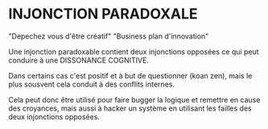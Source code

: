 # INJONCTION PARADOXALE

"Depechez vous d'être créatif"
"Business plan d'innovation"

Une injonction paradoxable contient deux injonctions opposées ce qui peut conduire à une DISSONANCE COGNITIVE. 

Dans certains cas c'est positif et à but de questionner (koan zen), mais le plus sousvent cela conduit à des conflits internes.

Cela peut donc être utilisé pour faire bugger la logique et remettre en cause des croyances, mais aussi à hacker un système en utilisant les failles des deux injonctions opposées.
